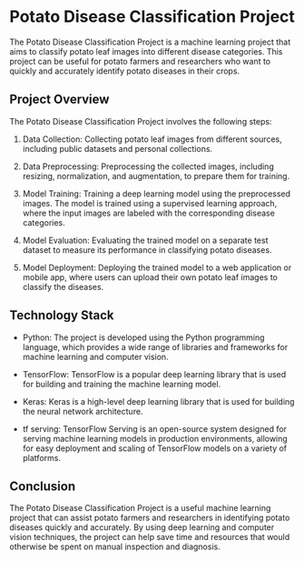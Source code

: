 
# Potato Disease Classification Project

The Potato Disease Classification Project is a machine learning project that aims to classify potato leaf images into different disease categories. This project can be useful for potato farmers and researchers who want to quickly and accurately identify potato diseases in their crops.

## Project Overview

The Potato Disease Classification Project involves the following steps:

1. Data Collection: Collecting potato leaf images from different sources, including public datasets and personal collections.

2. Data Preprocessing: Preprocessing the collected images, including resizing, normalization, and augmentation, to prepare them for training.

3. Model Training: Training a deep learning model using the preprocessed images. The model is trained using a supervised learning approach, where the input images are labeled with the corresponding disease categories.

4. Model Evaluation: Evaluating the trained model on a separate test dataset to measure its performance in classifying potato diseases.

5. Model Deployment: Deploying the trained model to a web application or mobile app, where users can upload their own potato leaf images to classify the diseases.

## Technology Stack

* Python: The project is developed using the Python programming language, which provides a wide range of libraries and frameworks for machine learning and computer vision.

* TensorFlow: TensorFlow is a popular deep learning library that is used for building and training the machine learning model.

* Keras: Keras is a high-level deep learning library that is used for building the neural network architecture.

* tf serving: TensorFlow Serving is an open-source system designed for serving machine learning models in production environments, allowing for easy deployment and scaling of TensorFlow models on a variety of platforms.

## Conclusion

The Potato Disease Classification Project is a useful machine learning project that can assist potato farmers and researchers in identifying potato diseases quickly and accurately. By using deep learning and computer vision techniques, the project can help save time and resources that would otherwise be spent on manual inspection and diagnosis.


